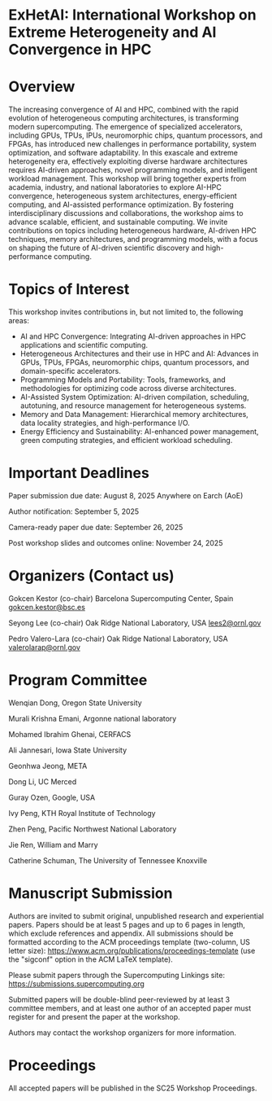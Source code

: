 # ExHetAI: International Workshop on Extreme Heterogeneity and AI Convergence in HPC

# Overview
The increasing convergence of AI and HPC, combined with the rapid evolution of heterogeneous computing architectures, is transforming modern supercomputing. The emergence of specialized accelerators, including GPUs, TPUs, IPUs, neuromorphic chips, quantum processors, and FPGAs, has introduced new challenges in performance portability, system optimization, and software adaptability. In this exascale and extreme heterogeneity era, effectively exploiting diverse hardware architectures requires AI-driven approaches, novel programming models, and intelligent workload management. This workshop will bring together experts from academia, industry, and national laboratories to explore AI-HPC convergence, heterogeneous system architectures, energy-efficient computing, and AI-assisted performance optimization. By fostering interdisciplinary discussions and collaborations, the workshop aims to advance scalable, efficient, and sustainable computing. We invite contributions on topics including heterogeneous hardware, AI-driven HPC techniques, memory architectures, and programming models, with a focus on shaping the future of AI-driven scientific discovery and high-performance computing.

# Topics of Interest
This workshop invites contributions in, but not limited to, the following areas:
- AI and HPC Convergence: Integrating AI-driven approaches in HPC applications and
scientific computing.
- Heterogeneous Architectures and their use in HPC and AI: Advances in GPUs, TPUs,
FPGAs, neuromorphic chips, quantum processors, and domain-specific accelerators.
- Programming Models and Portability: Tools, frameworks, and methodologies for
optimizing code across diverse architectures.
- AI-Assisted System Optimization: AI-driven compilation, scheduling, autotuning, and
resource management for heterogeneous systems.
- Memory and Data Management: Hierarchical memory architectures, data locality
strategies, and high-performance I/O.
- Energy Efficiency and Sustainability: AI-enhanced power management, green computing
strategies, and efficient workload scheduling.

# Important Deadlines
Paper submission due date: August 8, 2025 Anywhere on Earch (AoE)

Author notification: September 5, 2025

Camera-ready paper due date: September 26, 2025

Post workshop slides and outcomes online: November 24, 2025

# Organizers (Contact us)
Gokcen Kestor (co-chair)
Barcelona Supercomputing Center, Spain
gokcen.kestor@bsc.es

Seyong Lee (co-chair)
Oak Ridge National Laboratory, USA
lees2@ornl.gov

Pedro Valero-Lara (co-chair)
Oak Ridge National Laboratory, USA
valerolarap@ornl.gov

# Program Committee
Wenqian Dong, Oregon State University

Murali Krishna Emani, Argonne national laboratory

Mohamed Ibrahim Ghenai, CERFACS

Ali Jannesari,  Iowa State University

Geonhwa Jeong, META

Dong Li, UC Merced

Guray Ozen, Google, USA 

Ivy Peng, KTH Royal Institute of Technology

Zhen Peng, Pacific Northwest National Laboratory

Jie Ren, William and Marry

Catherine Schuman, The University of Tennessee Knoxville

# Manuscript Submission
Authors are invited to submit original, unpublished research and experiential papers.
Papers should be at least 5 pages and up to 6 pages in length, which exclude references and appendix.
All submissions should be formatted according to the ACM proceedings template (two-column, US letter size):
https://www.acm.org/publications/proceedings-template (use the "sigconf" option in the ACM LaTeX template).

Please submit papers through the Supercomputing Linkings site:
https://submissions.supercomputing.org

Submitted papers will be double-blind peer-reviewed by at least 3 committee members, and at least one author of an accepted paper must register for and present the paper at the workshop.

Authors may contact the workshop organizers for more information.

# Proceedings
All accepted papers will be published in the SC25 Workshop Proceedings.

